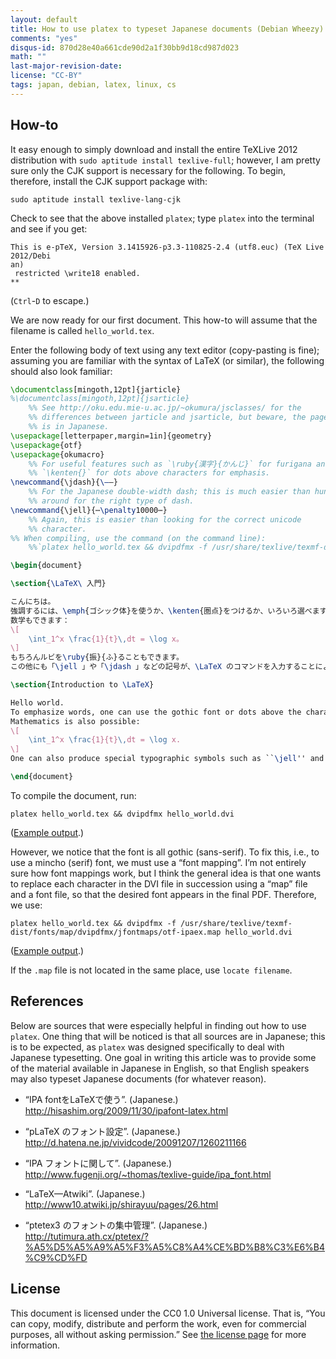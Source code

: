 ```yaml
---
layout: default
title: How to use platex to typeset Japanese documents (Debian Wheezy)
comments: "yes"
disqus-id: 870d28e40a661cde90d2a1f30bb9d18cd987d023
math: ""
last-major-revision-date: 
license: "CC-BY"
tags: japan, debian, latex, linux, cs
---
```



## How-to

It easy enough to simply download and install the entire TeXLive 2012 distribution with `sudo aptitude install texlive-full`; however, I am pretty sure only the CJK support is necessary for the following.
To begin, therefore, install the CJK support package with:

~~~~
sudo aptitude install texlive-lang-cjk
~~~~

Check to see that the above installed `platex`; type `platex` into the terminal and see if you get:

~~~~
This is e-pTeX, Version 3.1415926-p3.3-110825-2.4 (utf8.euc) (TeX Live 2012/Debi
an)
 restricted \write18 enabled.
**
~~~~

(`Ctrl`-`D` to escape.)

We are now ready for our first document.
This how-to will assume that the filename is called `hello_world.tex`.

Enter the following body of text using any text editor (copy-pasting is fine); assuming you are familiar with the syntax of LaTeX (or similar), the following should also look familiar:

~~~~latex
\documentclass[mingoth,12pt]{jarticle}
%\documentclass[mingoth,12pt]{jsarticle}
    %% See http://oku.edu.mie-u.ac.jp/~okumura/jsclasses/ for the
    %% differences between jarticle and jsarticle, but beware, the page
    %% is in Japanese.
\usepackage[letterpaper,margin=1in]{geometry}
\usepackage{otf}
\usepackage{okumacro}
    %% For useful features such as `\ruby{漢字}{かんじ}` for furigana and
    %% `\kenten{}` for dots above characters for emphasis.
\newcommand{\jdash}{\――}
    %% For the Japanese double-width dash; this is much easier than hunting
    %% around for the right type of dash.
\newcommand{\jell}{⋯\penalty10000⋯}
    %% Again, this is easier than looking for the correct unicode
    %% character.
%% When compiling, use the command (on the command line):
    %%`platex hello_world.tex && dvipdfmx -f /usr/share/texlive/texmf-dist/fonts/map/dvipdfmx/jfontmaps/otf-ipaex.map hello_world.dvi`

\begin{document}

\section{\LaTeX\ 入門}

こんにちは。
強調するには、\emph{ゴシック体}を使うか、\kenten{圏点}をつけるか、いろいろ選べます。
数学もできます：
\[
    \int_1^x \frac{1}{t}\,dt = \log x。
\]
もちろんルビを\ruby{振}{ふ}ることもできます。
この他にも「\jell 」や「\jdash 」などの記号が、\LaTeX のコマンドを入力することによって出力できます。

\section{Introduction to \LaTeX}

Hello world.
To emphasize words, one can use the gothic font or dots above the characters---either one will work.
Mathematics is also possible:
\[
    \int_1^x \frac{1}{t}\,dt = \log x.
\]
One can also produce special typographic symbols such as ``\jell'' and ``\jdash'' by entering the correct \LaTeX\ commands.

\end{document}
~~~~

To compile the document, run:

    platex hello_world.tex && dvipdfmx hello_world.dvi

([Example output](http://riceissa.files.wordpress.com/2014/04/example1.pdf).)

However, we notice that the font is all gothic (sans-serif).
To fix this, i.e., to use a mincho (serif) font, we must use a “font mapping”.
I’m not entirely sure how font mappings work, but I think the general idea is that one wants to replace each character in the DVI file in succession using a “map” file and a font file, so that the desired font appears in the final PDF.
Therefore, we use:

    platex hello_world.tex && dvipdfmx -f /usr/share/texlive/texmf-dist/fonts/map/dvipdfmx/jfontmaps/otf-ipaex.map hello_world.dvi

([Example output](http://riceissa.files.wordpress.com/2014/04/example2.pdf).)

If the `.map` file is not located in the same place, use `locate filename`.

## References

Below are sources that were especially helpful in finding out how to use `platex`.
One thing that will be noticed is that all sources are in Japanese; this is to be expected, as `platex` was designed specifically to deal with Japanese typesetting.
One goal in writing this article was to provide some of the material available in Japanese in English, so that English speakers may also typeset Japanese documents (for whatever reason).

* “IPA fontをLaTeXで使う”. (Japanese.)
<http://hisashim.org/2009/11/30/ipafont-latex.html>

* “pLaTeX のフォント設定”. (Japanese.)
<http://d.hatena.ne.jp/vividcode/20091207/1260211166>

* “IPA フォントに関して”. (Japanese.)
<http://www.fugenji.org/~thomas/texlive-guide/ipa_font.html>

* “LaTeX—Atwiki”. (Japanese.)
<http://www10.atwiki.jp/shirayuu/pages/26.html>

* “ptetex3 のフォントの集中管理”. (Japanese.)
<http://tutimura.ath.cx/ptetex/?%A5%D5%A5%A9%A5%F3%A5%C8%A4%CE%BD%B8%C3%E6%B4%C9%CD%FD>

## License

This document is licensed under the CC0 1.0 Universal license.  That is,
“You can copy, modify, distribute and perform the work, even for
commercial purposes, all without asking permission.” See [the license
page](https://creativecommons.org/publicdomain/zero/1.0/) for more
information.
